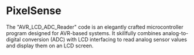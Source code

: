 # PixelSense
The "AVR_LCD_ADC_Reader" code is an elegantly crafted microcontroller program designed for AVR-based systems. It skillfully combines analog-to-digital conversion (ADC) with LCD interfacing to read analog sensor values and display them on an LCD screen. 
